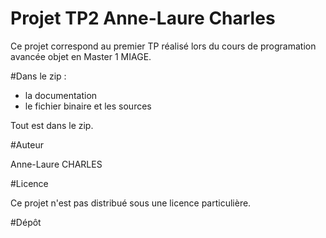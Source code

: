 # Projet TP2 Anne-Laure Charles

Ce projet correspond au premier TP réalisé lors du cours de programation avancée objet en Master 1 MIAGE.

#Dans le zip :

* la documentation
* le fichier binaire et les sources

Tout est dans le zip.

#Auteur

Anne-Laure CHARLES

#Licence

Ce projet n'est pas distribué sous une licence particulière.

#Dépôt


